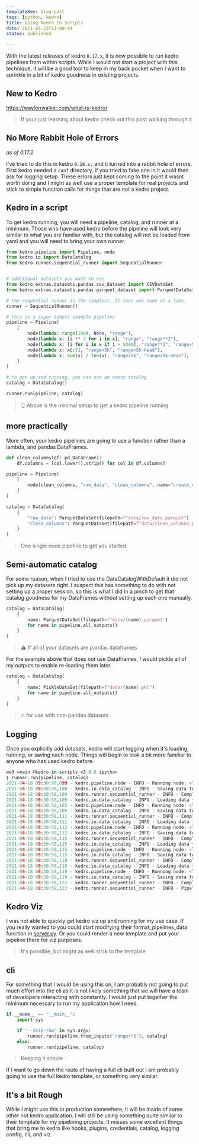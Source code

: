```yaml
---
templateKey: blog-post
tags: [python, kedro]
title: Using Kedro In Scripts
date: 2021-05-23T11:00:44
status: published

---
```


With the latest releases of kedro `0.17.x`, it is now possible to run kedro
pipelines from within scripts.  While I would not start a project with this
technique, it will be a good tool to keep in my back pocket when I want to
sprinkle in a bit of kedro goodness in existing projects.

## New to Kedro


https://waylonwalker.com/what-is-kedro/

> If your just learning about kedro check out this post walking through it

## No More Rabbit Hole of Errors
_as of 0.17.2_

I've tried to do this in kedro `0.16.x,` and it turned into a rabbit hole of
errors.  First kedro needed a `conf` directory, if you tried to fake one in it
would then ask for logging setup.  These errors just kept coming to the point
it wasnt worth doing and I might as well use a proper template for real
projects and stick to simple function calls for things that are not a kedro
project.

## Kedro in a script

To get kedro running, you will need a pipeline, catalog, and
runner at a minimum.  Those who have used kedro before the pipeline will
look very similar to what you are familiar with, but the catalog will not be
loaded from yaml and you will need to bring your own runner.

``` python 
from kedro.pipeline import Pipeline, node
from kedro.io import DataCatalog
from kedro.runner.sequential_runner import SequentialRunner


# additional datasets you want to use
from kedro.extras.datasets.pandas.csv_dataset import CSVDataSet
from kedro.extras.datasets.pandas.parquet_dataset import ParquetDataSet

# the sequential runner is the simplest. It runs one node at a time.
runner = SequentialRunner()

# this is a super simple example pipeline
pipeline = Pipeline(
    [
        node(lambda: range(100), None, "range"),
        node(lambda x: [i ** 2 for i in x], "range", "range**2"),
        node(lambda x: [i for i in x if i > 5000], "range**2", "range>5k"),
        node(lambda x: x[:5], "range>5k", "range>5k-head"),
        node(lambda x: sum(x) / len(x), "range>5k", "range>5k-mean"),
    ]
)

# to get up and running, you can use an empty catalog
catalog = DataCatalog()

runner.run(pipeline, catalog)
```

> 👆 Above is the minimal setup to get a kedro pipeline running

## more practically

More often, your kedro pipelines are going to use a function rather than a
lambda, and pandas DataFrames.


``` python
def clean_columns(df: pd.DataFrame):
    df.columns = [col.lower().strip() for col in df.columns]

pipeline = Pipeline(
    [
        node(clean_columns, "raw_data", "clean_columns", name="create_clean_columns"),
    ]
)

catalog = DataCatalog(
    {
        "raw_data": ParquetDataSet(filepath=f"data/raw_data.parquet")
        "clean_columns": ParquetDataSet(filepath=f"data/clean_columns.parquet")
    }
)
```


> One single node pipeline to get you started

## Semi-automatic catalog

For some reason, when I tried to use the DataCatalogWithDefault it did not pick
up my datasets right.  I suspect this has something to do with not setting up a
proper session, so this is what I did in a pinch to get that catalog goodness
for my DataFrames without setting up each one manually.


``` python
catalog = DataCatalog(
    {
        name: ParquetDataSet(filepath=f"data/{name}.parquet")
        for name in pipeline.all_outputs()
    }
)
```

> ⚠ If all of your datasets are pandas dataframes

For the example above that does not use DataFrames, I would pickle all of my
outputs to enable re-loading them later.

``` python
catalog = DataCatalog(
    {
        name: PickleDataSet(filepath=f"data/{name}.pkl")
        for name in pipeline.all_outputs()
    }
)
```


> 🔥 for use with non-pandas datasets

## Logging

Once you explicitly add datasets, kedro will start logging when it's
loading, running, or saving each node.  Things will begin to look a
bit more familiar to anyone who has used kedro before.

``` python
ww3 ↪main ©kedro-in-scripts v3.8.8 ipython
❯ runner.run(pipeline, catalog)
2021-04-18 09:30:58,099 - kedro.pipeline.node - INFO - Running node: <lambda>(None) -> [range]
2021-04-18 09:30:58,100 - kedro.io.data_catalog - INFO - Saving data to `range` (PickleDataSet)...
2021-04-18 09:30:58,104 - kedro.runner.sequential_runner - INFO - Completed 1 out of 5 tasks
2021-04-18 09:30:58,105 - kedro.io.data_catalog - INFO - Loading data from `range` (PickleDataSet)...
2021-04-18 09:30:58,105 - kedro.pipeline.node - INFO - Running node: <lambda>([range]) -> [range**2]
2021-04-18 09:30:58,105 - kedro.io.data_catalog - INFO - Saving data to `range**2` (PickleDataSet)...
2021-04-18 09:30:58,111 - kedro.runner.sequential_runner - INFO - Completed 2 out of 5 tasks
2021-04-18 09:30:58,111 - kedro.io.data_catalog - INFO - Loading data from `range**2` (PickleDataSet)...
2021-04-18 09:30:58,112 - kedro.pipeline.node - INFO - Running node: <lambda>([range**2]) -> [range>5k]
2021-04-18 09:30:58,112 - kedro.io.data_catalog - INFO - Saving data to `range>5k` (PickleDataSet)...
2021-04-18 09:30:58,115 - kedro.runner.sequential_runner - INFO - Completed 3 out of 5 tasks
2021-04-18 09:30:58,115 - kedro.io.data_catalog - INFO - Loading data from `range>5k` (PickleDataSet)...
2021-04-18 09:30:58,115 - kedro.pipeline.node - INFO - Running node: <lambda>([range>5k]) -> [range>5k-mean]
2021-04-18 09:30:58,115 - kedro.io.data_catalog - INFO - Saving data to `range>5k-mean` (PickleDataSet)...
2021-04-18 09:30:58,118 - kedro.runner.sequential_runner - INFO - Completed 4 out of 5 tasks
2021-04-18 09:30:58,119 - kedro.io.data_catalog - INFO - Loading data from `range>5k` (PickleDataSet)...
2021-04-18 09:30:58,119 - kedro.pipeline.node - INFO - Running node: <lambda>([range>5k]) -> [range>5k-head]
2021-04-18 09:30:58,119 - kedro.io.data_catalog - INFO - Saving data to `range>5k-head` (PickleDataSet)...
2021-04-18 09:30:58,122 - kedro.runner.sequential_runner - INFO - Completed 5 out of 5 tasks
2021-04-18 09:30:58,122 - kedro.runner.sequential_runner - INFO - Pipeline execution completed successfully.
```

## Kedro Viz

I was not able to quickly get kedro viz up and running for my use case.  If you
really wanted to you could start modifying their format_pipelines_data function
in
[server.py](https://github.com/quantumblacklabs/kedro-viz/blob/main/package/kedro_viz/server.py).
Or you could render a new template and put your pipeline there for viz
purposes.

> It's possible, but might as well stick to the template

## cli

For something that I would be using this on, I am probably not going to put much
effort into the cli as it is not likely something that we will have a
team of developers interacting with constantly.  I would just put together the
minimum necessary to run my application how I need.


``` python
if __name__ == "__main__":
    import sys

    if '--skip-raw' in sys.argv:
        runner.run(pipeline.from_inputs('range**2'), catalog)
    else:
        runner.run(pipeline, catalog)

```

> Keeping it simple 

If I want to go down the route of having a full cli built out I am probably
going to use the full kedro template, or something very similar.

## It's a bit Rough

While I might use this in production somewhere, it will be inside of some
other not kedro application. I will still be using something quite similar to
their template for my pipelining projects.  It misses some excellent
things that bring me to kedro like hooks, plugins, credentials, catalog,
logging config, cli, and viz.

